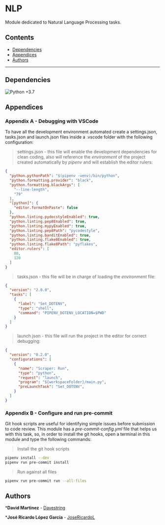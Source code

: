 # NLP

Module dedicated to Natural Language Processing tasks.

## Contents

- [Dependencies](#dependencies)
- [Appendices](#Appendices)
- [Authors](#Authors)

---

## Dependencies

![Python +3.7](https://img.shields.io/badge/python-+3.7-blue.svg)

## Appendices

### Appendix A - Debugging with VSCode

To have all the development environment automated create a settings.json, tasks.json and launch.json files inside a .vscode folder with the following configuration:

> settings.json - this file will enable the development dependencies for clean coding, also will reference the *environment* of the project created automatically by *pipenv* and will establish the editor rulers:

```json
{
  "python.pythonPath": "$(pipenv -venv)/bin/python",
  "python.formatting.provider": "black",
  "python.formatting.blackArgs": [
    "--line-length",
    "79"
  ],
  "[python]": {
    "editor.formatOnPaste": false
  },
  "python.linting.pydocstyleEnabled": true,
  "python.linting.pep8Enabled": true,
  "python.linting.mypyEnabled": true,
  "python.linting.pep8Path": "pycodestyle",
  "python.linting.banditEnabled": true,
  "python.linting.flake8Enabled": true,
  "python.linting.flake8Path": "pyflakes",
  "editor.rulers": [
    80,
    120
  ]
}
```

> tasks.json - this file will be in charge of loading the *environment* file:

```json
{
  "version": "2.0.0",
  "tasks": [
    {
      "label": "Set_DOTENV",
      "type": "shell",
      "command": "PIPENV_DOTENV_LOCATION=$PWD"
    }
  ]
}
```

> launch.json - this file will run the project in the editor for correct debugging:

```json
{
  "version": "0.2.0",
  "configurations": [
    {
      "name": "Scraper: Run",
      "type": "python",
      "request": "launch",
      "program": "${workspaceFolder}/main.py",
      "preLaunchTask": "Set_DOTENV",
    }
  ]
}
```

### Appendix B - Configure and run pre-commit

Git hook scripts are useful for identifying simple issues before submission to code review. This module has a *pre-commit-config.yml* file that helps us with this task, so, in order to install the git hooks, open a terminal in this module and type the following commands:

> Install the git hook scripts

```bash
pipenv install --dev
pipenv run pre-commit install
```

> Run against all files

```bash
pipenv run pre-commit run --all-files
```

## Authors

***David Martinez** - [Davestring](https://github.com/Davestring)

***José Ricardo López García** - [JoseRicardoL](https://github.com/JoseRicardoL)
